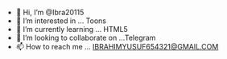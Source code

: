 - 👋 Hi, I’m @Ibra20115
- 👀 I’m interested in ... Toons
- 🌱 I’m currently learning ... HTML5
- 💞️ I’m looking to collaborate on ...Telegram 
- 📫 How to reach me ... IBRAHIMYUSUF654321@GMAIL.COM 

<!---
Ibra20115/Ibra20115 is a ✨ special ✨ repository because its `README.md` (this file) appears on your GitHub profile.
You can click the Preview link to take a look at your changes.
--->
